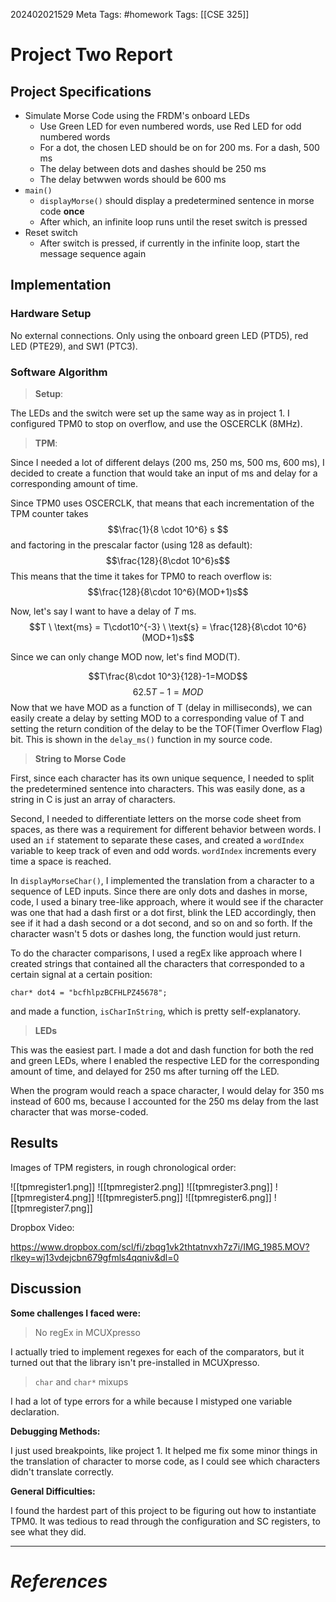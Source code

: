 202402021529
Meta Tags: #homework 
Tags: [[CSE 325]]

# Project Two Report

## Project Specifications

- Simulate Morse Code using the FRDM's onboard LEDs
	- Use Green LED for even numbered words, use Red LED for odd numbered words
	- For a dot, the chosen LED should be on for 200 ms. For a dash, 500 ms
	- The delay between dots and dashes should be 250 ms
	- The delay betwwen words should be 600 ms
- `main()`
	- `displayMorse()` should display a predetermined sentence in morse code **once**
	- After which, an infinite loop runs until the reset switch is pressed
- Reset switch
	- After switch is pressed, if currently in the infinite loop, start the message sequence again

## Implementation

### Hardware Setup

No external connections. Only using the onboard green LED (PTD5), red LED (PTE29), and SW1 (PTC3).

### Software Algorithm

>**Setup**: 

The LEDs and the switch were set up the same way as in project 1. I configured TPM0 to stop on overflow, and use the OSCERCLK (8MHz).

>**TPM**: 

Since I needed a lot of different delays (200 ms, 250 ms, 500 ms, 600 ms), I decided to create a function that would take an input of ms and delay for a corresponding amount of time. 

Since TPM0 uses OSCERCLK, that means that each incrementation of the TPM counter takes
$$\frac{1}{8 \cdot 10^6} s $$
and factoring in the prescalar factor (using 128 as default):
$$\frac{128}{8\cdot 10^6}s$$
This means that the time it takes for TPM0 to reach overflow is:
$$\frac{128}{8\cdot 10^6}(MOD+1)s$$

Now, let's say I want to have a delay of $T$ ms. 
$$T \ \text{ms} = T\cdot10^{-3} \ \text{s} = \frac{128}{8\cdot 10^6}(MOD+1)s$$

Since we can only change MOD now, let's find MOD(T).

$$T\frac{8\cdot 10^3}{128}-1=MOD$$
$$62.5T-1=MOD$$
Now that we have MOD as a function of T (delay in milliseconds), we can easily create a delay by setting MOD to a corresponding value of T and setting the return condition of the delay to be the TOF(Timer Overflow Flag) bit. This is shown in the `delay_ms()` function in my source code.


>**String to Morse Code**

First, since each character has its own unique sequence, I needed to split the predetermined sentence into characters. This was easily done, as a string in C is just an array of characters.

Second, I needed to differentiate letters on the morse code sheet from spaces, as there was a requirement for different behavior between words. I used an `if` statement to separate these cases, and created a `wordIndex` variable to keep track of even and odd words. `wordIndex` increments every time a space is reached. 

In `displayMorseChar()`, I implemented the translation from a character to a sequence of LED inputs. Since there are only dots and dashes in morse, code, I used a binary tree-like approach, where it would see if the character was one that had a dash first or a dot first, blink the LED accordingly, then see if it had a dash second or a dot second, and so on and so forth. If the character wasn't 5 dots or dashes long, the function would just return. 

To do the character comparisons, I used a regEx like approach where I created strings that contained all the characters that corresponded to a certain signal at a certain position:

`char* dot4 = "bcfhlpzBCFHLPZ45678";`

and made a function, `isCharInString`, which is pretty self-explanatory.

>**LEDs**

This was the easiest part. I made a dot and dash function for both the red and green LEDs, where I enabled the respective LED for the corresponding amount of time, and delayed for 250 ms after turning off the LED. 

When the program would reach a space character, I would delay for 350 ms instead of 600 ms, because I accounted for the 250 ms delay from the last character that was morse-coded.

## Results

Images of TPM registers, in rough chronological order:

![[tpmregister1.png]]
![[tpmregister2.png]]
![[tpmregister3.png]]
![[tpmregister4.png]]
![[tpmregister5.png]]
![[tpmregister6.png]]
![[tpmregister7.png]]

Dropbox Video:

https://www.dropbox.com/scl/fi/zbqg1vk2thtatnvxh7z7i/IMG_1985.MOV?rlkey=wj13vdejcbn679gfmls4qqniv&dl=0

## Discussion

**Some challenges I faced were:**

>No regEx in MCUXpresso

I actually tried to implement regexes for each of the comparators, but it turned out that the library isn't pre-installed in MCUXpresso.

>`char` and `char*` mixups

I had a lot of type errors for a while because I mistyped one variable declaration.

**Debugging Methods:**

I just used breakpoints, like project 1. It helped me fix some minor things in the translation of character to morse code, as I could see which characters didn't translate correctly.

**General Difficulties:**

I found the hardest part of this project to be figuring out how to instantiate TPM0. It was tedious to read through the configuration and SC registers, to see what they did.


---
# *References*
